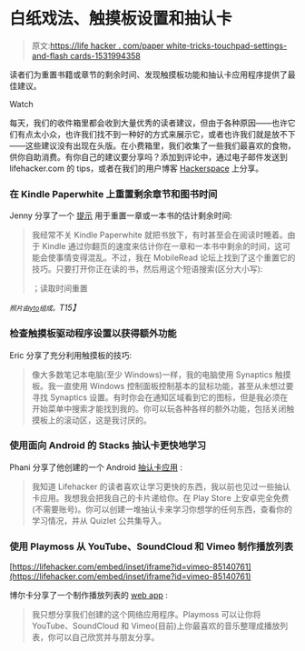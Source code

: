 # 白纸戏法、触摸板设置和抽认卡

> 原文:[https://life hacker . com/paper white-tricks-touchpad-settings-and-flash cards-1531994358](https://lifehacker.com/paperwhite-tricks-touchpad-settings-and-flashcards-1531994358)

读者们为重置书籍或章节的剩余时间、发现触摸板功能和抽认卡应用程序提供了最佳建议。

Watch

每天，我们的收件箱里都会收到大量优秀的读者建议，但由于各种原因——也许它们有点太小众，也许我们找不到一种好的方式来展示它，或者也许我们就是放不下——这些建议没有出现在头版。在小费箱里，我们收集了一些我们最喜欢的食物，供你自助消费。有你自己的建议要分享吗？添加到评论中，通过电子邮件发送到 lifehacker.com 的 tips，或者在我们的用户博客 [Hackerspace](http://hackerspace.lifehacker.com) 上分享。

### 在 Kindle Paperwhite 上重置剩余章节和图书时间

Jenny 分享了一个 [提示](http://www.mobileread.com/forums/showthread.php?t=194368) 用于重置一章或一本书的估计剩余时间:

> 我经常不关 Kindle Paperwhite 就把书放下，有时甚至会在阅读时睡着。由于 Kindle 通过你翻页的速度来估计你在一章和一本书中剩余的时间，这可能会使事情变得混乱。不过，我在 MobileRead 论坛上找到了这个重置它的技巧。只要打开你正在读的书，然后用这个短语搜索(区分大小写):
> 
> ；读取时间重置

*<small>照片由</small>*[*<small>yto</small>*](https://secure.flickr.com/photos/yto/8198367984/sizes/z/in/photostream/)*<small>组成。</small>T15】*

### 检查触摸板驱动程序设置以获得额外功能

Eric 分享了充分利用触摸板的技巧:

> 像大多数笔记本电脑(至少 Windows)一样，我的电脑使用 Synaptics 触摸板。我一直使用 Windows 控制面板控制基本的鼠标功能，甚至从未想过要寻找 Synaptics 设置。有时你会在通知区域看到它的图标，但是我必须在开始菜单中搜索才能找到我的。你可以玩各种各样的额外功能，包括关闭触摸板上的滚动区，这是我讨厌的。

### 使用面向 Android 的 Stacks 抽认卡更快地学习

Phani 分享了他创建的一个 Android [抽认卡应用](https://play.google.com/store/apps/details?id=org.centum.android.stack&hl=en) :

> 我知道 Lifehacker 的读者喜欢让学习更快的东西，我以前也见过一些抽认卡应用。我想我会把我自己的卡片递给你。在 Play Store 上安卓完全免费(不需要账号)。你可以创建一堆抽认卡来学习你想学的任何东西，查看你的学习情况，并从 Quizlet 公共集导入。

### 使用 Playmoss 从 YouTube、SoundCloud 和 Vimeo 制作播放列表

 [https://lifehacker.com/embed/inset/iframe?id=vimeo-85140761](https://lifehacker.com/embed/inset/iframe?id=vimeo-85140761) 

博尔卡分享了一个制作播放列表的 [web app](http://www.playmoss.com/) :

> 我只想分享我们创建的这个网络应用程序。Playmoss 可以让你将 YouTube、SoundCloud 和 Vimeo(目前)上你最喜欢的音乐整理成播放列表，你可以自己欣赏并与朋友分享。